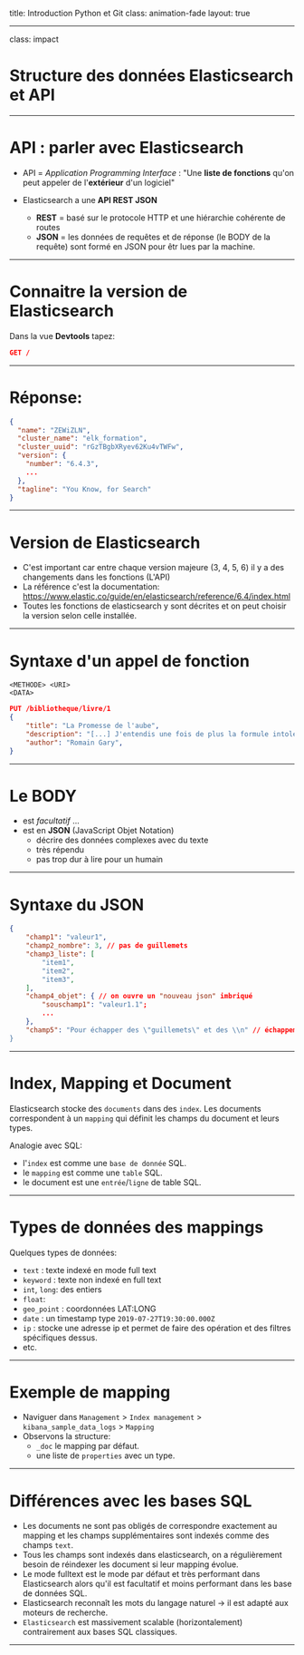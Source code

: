 
title: Introduction Python et Git
class: animation-fade
layout: true

<!-- This slide will serve as the base layout for all your slides -->
<!--
.bottom-bar[
  {{title}}
]
-->

---

class: impact

# Structure des données Elasticsearch et API

---

# API : parler avec Elasticsearch

- API = *Application Programming Interface* :
"Une **liste de fonctions** qu'on peut appeler de l'**extérieur** d'un logiciel"

- Elasticsearch a une **API REST JSON**
  - **REST** =  basé sur le protocole HTTP et une hiérarchie cohérente de routes
  - **JSON** = les données de requêtes et de réponse (le BODY de la requête) sont formé en JSON pour êtr lues par la machine.
---

# Connaitre la version de Elasticsearch

Dans la vue **Devtools** tapez:

```json
GET /
```

---

# Réponse: 
```json
{
  "name": "ZEWiZLN",
  "cluster_name": "elk_formation",
  "cluster_uuid": "rGzTBgbXRyev62Ku4vTWFw",
  "version": {
    "number": "6.4.3",
    ...
  },
  "tagline": "You Know, for Search"
}
```

---

# Version de Elasticsearch

- C'est important car entre chaque version majeure (3, 4, 5, 6) il y a des changements dans les fonctions (L'API)
- La référence c'est la documentation:  https://www.elastic.co/guide/en/elasticsearch/reference/6.4/index.html
- Toutes les fonctions de elasticsearch y sont décrites et on peut choisir la version selon celle installée.

---

# Syntaxe d'un appel de fonction

```
<METHODE> <URI>
<DATA>
```

```json
PUT /bibliotheque/livre/1
{
    "title": "La Promesse de l'aube",
    "description": "[...] J'entendis une fois de plus la formule intolérable [...]",
    "author": "Romain Gary",
}
```

---

# Le BODY

- est *facultatif* ...
- est en **JSON** (JavaScript Objet Notation)
  - décrire des données complexes avec du texte
  - très répendu
  - pas trop dur à lire pour un humain

---

# Syntaxe du JSON

```json
{
    "champ1": "valeur1",
    "champ2_nombre": 3, // pas de guillemets
    "champ3_liste": [
        "item1",
        "item2",
        "item3",
    ],
    "champ4_objet": { // on ouvre un "nouveau json" imbriqué
        "souschamp1": "valeur1.1";
        ...
    },
    "champ5": "Pour échapper des \"guillemets\" et des \\n" // échappement pour " et \
}
```

---

# Index, Mapping et Document

Elasticsearch stocke des `documents` dans des `index`.
Les documents correspondent à un `mapping` qui définit les champs du document et leurs types.

Analogie avec SQL:
  - l'`index` est comme une `base de donnée` SQL.
  - le `mapping` est comme une `table` SQL.
  - le document est une `entrée`/`ligne` de table SQL.

---

# Types de données des mappings

Quelques types de données:
- `text` : texte indexé en mode full text
- `keyword` : texte non indexé en full text
- `int`, `long`: des entiers
- `float`: 
- `geo_point` : coordonnées LAT:LONG
- `date` : un timestamp type `2019-07-27T19:30:00.000Z`
- `ip` : stocke une adresse ip et permet de faire des opération et des filtres spécifiques dessus.
- etc.

---

# Exemple de mapping

- Naviguer dans `Management` > `Index management` > `kibana_sample_data_logs` > `Mapping`
- Observons la structure:
  - `_doc` le mapping par défaut.
  - une liste de `properties` avec un type.

---

# Différences avec les bases SQL

- Les documents ne sont pas obligés de correspondre exactement au mapping et les champs supplémentaires sont indexés comme des champs `text`.
- Tous les champs sont indexés dans elasticsearch, on a régulièrement besoin de réindexer les document si leur mapping évolue.
- Le mode fulltext est le mode par défaut et très performant dans Elasticsearch alors qu'il est facultatif et moins performant dans les base de données SQL.
- Elasticsearch reconnaît les mots du langage naturel -> il est adapté aux moteurs de recherche.
- `Elasticsearch` est massivement scalable (horizontalement) contrairement aux bases SQL classiques.

---